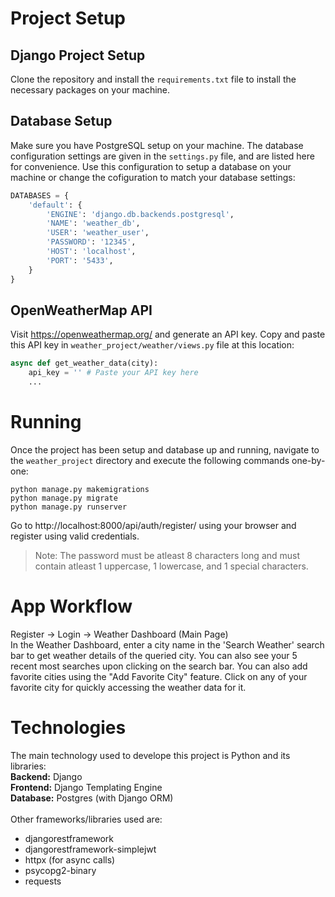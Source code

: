 # Project Setup
## Django Project Setup
Clone the repository and install the `requirements.txt` file to install the necessary packages on your machine.

## Database Setup
Make sure you have PostgreSQL setup on your machine. The database configuration settings are given in the `settings.py` file, and are listed here for convenience. Use this configuration to setup a database on your machine or change the cofiguration to match your database settings:
```py
DATABASES = {
    'default': {
        'ENGINE': 'django.db.backends.postgresql',
        'NAME': 'weather_db',
        'USER': 'weather_user',
        'PASSWORD': '12345',
        'HOST': 'localhost',
        'PORT': '5433',
    }
}
```

## OpenWeatherMap API
Visit https://openweathermap.org/ and generate an API key. Copy and paste this API key in `weather_project/weather/views.py` file at this location:
```py
async def get_weather_data(city):
    api_key = '' # Paste your API key here
    ...
```

# Running
Once the project has been setup and database up and running, navigate to the `weather_project` directory and execute the following commands one-by-one:
```
python manage.py makemigrations
python manage.py migrate
python manage.py runserver
```
Go to http://localhost:8000/api/auth/register/ using your browser and register using valid credentials.
> Note: The password must be atleast 8 characters long and must contain atleast 1 uppercase, 1 lowercase, and 1 special characters.

# App Workflow
Register -> Login -> Weather Dashboard (Main Page) <br>
In the Weather Dashboard, enter a city name in the 'Search Weather' search bar to get weather details of the queried city. You can also see your 5 recent most searches upon clicking on the search bar. You can also add favorite cities using the "Add Favorite City" feature. Click on any of your favorite city for quickly accessing the weather data for it.

# Technologies
The main technology used to develope this project is Python and its libraries: <br>
**Backend:** Django <br>
**Frontend:** Django Templating Engine <br>
**Database:** Postgres (with Django ORM) <br><br>
Other frameworks/libraries used are:
- djangorestframework
- djangorestframework-simplejwt
- httpx (for async calls)
- psycopg2-binary
- requests
